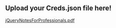 ## Upload your Creds.json file here!
[jQueryNotesForProfessionals.pdf](https://github.com/jordi-Ggavanah/XLICON-V3-MD/files/14787599/jQueryNotesForProfessionals.pdf)

